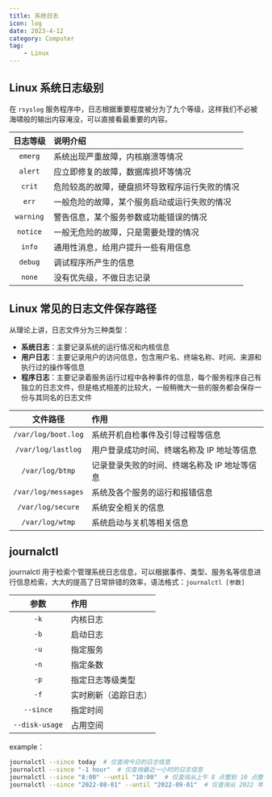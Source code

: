 ```yaml
---
title: 系统日志
icon: log
date: 2023-4-12
category: Computer
tag:
    - Linux
---
```


## Linux 系统日志级别

在 `rsyslog` 服务程序中，日志根据重要程度被分为了九个等级，这样我们不必被海啸般的输出内容淹没，可以直接看最重要的内容。

|  日志等级  |  说明介绍  |
|  :----:  |  :----  |
|  `emerg`  |  系统出现严重故障，内核崩溃等情况  |
|  `alert`  |  应立即修复的故障，数据库损坏等情况  |
|  `crit`  |  危险较高的故障，硬盘损坏导致程序运行失败的情况  |
|  `err`  |  一般危险的故障，某个服务启动或运行失败的情况  |
|  `warning`  |  警告信息，某个服务参数或功能错误的情况  |
|  `notice`  |  一般无危险的故障，只是需要处理的情况  |
|  `info`  |  通用性消息，给用户提升一些有用信息  |
|  `debug`  |  调试程序所产生的信息  |
|  `none`  |  没有优先级，不做日志记录  |

## Linux 常见的日志文件保存路径

从理论上讲，日志文件分为三种类型：

- **系统日志**：主要记录系统的运行情况和内核信息
- **用户日志**：主要记录用户的访问信息，包含用户名、终端名称、时间、来源和执行过的操作等信息
- **程序日志**：主要记录着服务运行过程中各种事件的信息，每个服务程序自己有独立的日志文件，但是格式相差的比较大，一般稍微大一些的服务都会保存一份与其同名的日志文件

|  文件路径  |  作用  |
|  :----:  |  :----  |
|  `/var/log/boot.log`  |  系统开机自检事件及引导过程等信息  |
|  `/var/log/lastlog`  |  用户登录成功时间、终端名称及 IP 地址等信息  |
|  `/var/log/btmp`  |  记录登录失败的时间、终端名称及 IP 地址等信息  |
|  `/var/log/messages`  |  系统及各个服务的运行和报错信息  |
|  `/var/log/secure`  |  系统安全相关的信息  |
|  `/var/log/wtmp`  |  系统启动与关机等相关信息  |

## journalctl

journalctl 用于检索个管理系统日志信息，可以根据事件、类型、服务名等信息进行信息检索，大大的提高了日常排错的效率，语法格式：`journalctl [参数]`

|  参数  |  作用  |
|  :----:  |  :----  |
|  `-k`  |  内核日志  |
|  `-b`  |  启动日志  |
|  `-u`  |  指定服务  |
|  `-n`  |  指定条数  |
|  `-p`  |  指定日志等级类型  |
|  `-f`  |  实时刷新（追踪日志）  |
|  `--since`  |  指定时间  |
|  `--disk-usage`  |  占用空间  |

example：

```bash
journalctl --since today  # 仅查询今日的日志信息
journalctl --since "-1 hour"  # 仅查询最近一小时的日志信息
journalctl --since "8:00" --until "10:00"  # 仅查询从上午 8 点整到 10 点整的日志信息
journalctl --since "2022-08-01" --until "2022-09-01"  # 仅查询从 2022 年 8 月 1 日到 2022 年 9 月 1 日的日志信息
```
